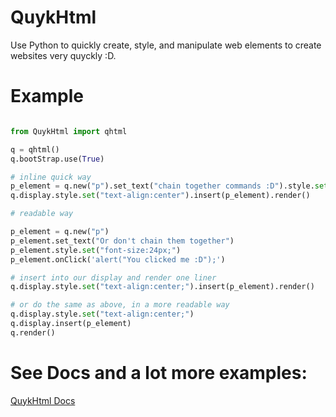 # QuykHtml
Use Python to quickly create, style, and manipulate web elements to create websites very quyckly :D.

# Example
```python

from QuykHtml import qhtml

q = qhtml()
q.bootStrap.use(True)

# inline quick way
p_element = q.new("p").set_text("chain together commands :D").style.set("font-size:24px;").onClick('alert("You clicked me :D");')
q.display.style.set("text-align:center").insert(p_element).render()

# readable way

p_element = q.new("p")
p_element.set_text("Or don't chain them together")
p_element.style.set("font-size:24px;")
p_element.onClick('alert("You clicked me :D");')

# insert into our display and render one liner
q.display.style.set("text-align:center;").insert(p_element).render()

# or do the same as above, in a more readable way
q.display.style.set("text-align:center;")
q.display.insert(p_element)
q.render()

```

# See Docs and a lot more examples:

[QuykHtml Docs](https://mwd1993.github.io/QuykHtml/)
